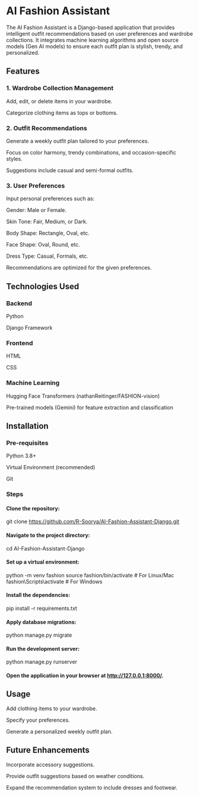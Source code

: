 # AI Fashion Assistant

The AI Fashion Assistant is a Django-based application that provides intelligent outfit recommendations based on user preferences and wardrobe collections. It integrates machine learning algorithms and open source models (Gen AI models) to ensure each outfit plan is stylish, trendy, and personalized.

## Features

### 1. Wardrobe Collection Management

Add, edit, or delete items in your wardrobe.

Categorize clothing items as tops or bottoms.

### 2. Outfit Recommendations

Generate a weekly outfit plan tailored to your preferences.

Focus on color harmony, trendy combinations, and occasion-specific styles.

Suggestions include casual and semi-formal outfits.

### 3. User Preferences

Input personal preferences such as:

Gender: Male or Female.

Skin Tone: Fair, Medium, or Dark.

Body Shape: Rectangle, Oval, etc.

Face Shape: Oval, Round, etc.

Dress Type: Casual, Formals, etc.

Recommendations are optimized for the given preferences.

## Technologies Used

### Backend

Python

Django Framework

### Frontend

HTML

CSS

### Machine Learning

Hugging Face Transformers (nathanReitinger/FASHION-vision)

Pre-trained models (Gemini) for feature extraction and classification

## Installation

### Pre-requisites

Python 3.8+

Virtual Environment (recommended)

Git

### Steps

#### Clone the repository:

git clone https://github.com/R-Soorya/AI-Fashion-Assistant-Django.git

#### Navigate to the project directory:

cd AI-Fashion-Assistant-Django

#### Set up a virtual environment:

python -m venv fashion
source fashion/bin/activate   # For Linux/Mac
fashion\Scripts\activate    # For Windows

#### Install the dependencies:

pip install -r requirements.txt

#### Apply database migrations:

python manage.py migrate

#### Run the development server:

python manage.py runserver

#### Open the application in your browser at http://127.0.0.1:8000/.

## Usage

Add clothing items to your wardrobe.

Specify your preferences.

Generate a personalized weekly outfit plan.

## Future Enhancements

Incorporate accessory suggestions.

Provide outfit suggestions based on weather conditions.

Expand the recommendation system to include dresses and footwear.
